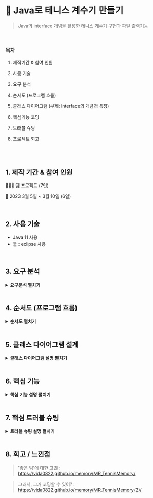 # :pushpin: Java로 테니스 계수기 만들기 

> Java의 interface 개념을 활용한 테니스 계수기 구현과 파일 출력기능  

</br> 

### 목차

1. 제작기간 & 참여 인원  <br>

2. 사용 기술  <br>

3. 요구 분석    <br>

4. 순서도 (프로그램 흐름)  <br>

5. 클래스 다이어그램 (부제: Interface의 개념과 특징)  <br>

6. 핵심기능 코딩 <br>

7. 트러블 슈팅  <br>

8. 프로젝트 회고 <br>

</br></br>

## 1. 제작 기간 & 참여 인원 

👩‍👧‍👧 팀 프로젝트 (7인)<br>

📆 2023 3월 5일 ~ 3월 10일 (6일)  <br>

</br>

## 2. 사용 기술  

- Java 11 사용  <br>
- 툴 : eclipse 사용   <br>

</br>

## 3. 요구 분석 

<details>
<summary><b> 요구분석 펼치기</b></summary>
<div markdown="1">

① 두 선수 중 득점한 선수의 게임 포인트를 증가시킨다. 득점할 때마다 득점 포인트는 0→15→30→40 순으로 표현한다.  <br>
② 게임 점수가 40인 선수가 포인트를 획득하면 그 게임을 승리한다. 단, 두 선수가 모두 40점인 경우는 듀스가 된다. 듀스가 된 후에는 상대방보다 두 포인트를 더 획득한 선수가 그 게임을 승리한다.  <br>
③ 상대방보다 2게임 이상 차이를 두고 6게임 이상을 먼저 획득한 선수가 그 세트를 승리한다.   <br>
④ 경기 세트 수의 반 이상을 먼저 승리한 선수가 최종 승자이다.  <br> <br>

👏 정리하면,  <br>
포인트 > 게임 > 세트 > 매치 (게임종료)   <br>

1. 포인트  <br>
   0(0점) > 15(1점) > 30(2점) > 40(3점)  <br>
   => 40점(3점)인 선수가 한번더 득점시 (4포인트 획득 시) 1게임 획득   <br>

 ✔  듀스 : 40:40 > 어드벤티지룰 : 두포인트 더 획득시 한게임 획득   <br>

2. 게임<br>
   6 게임 승리시 한세트 획득  <br>

✔ 듀스 : 5:5 > 어드벤티지룰 : 두 게임 연속으로 이겨야 한 세트 획득   <br>
✔ 테이브레이크 : 6:6이 되면 2 게임을 더 얻는 방식 (고려 X)  <br>

3. 세트 

✔ 여성 단식/ 복식 / 혼합복식 : 3세트 => 2세트 획득시 매치(승리)  <br>

✔ 남성 단식/ 복식 : 5세트 => 3세트 획득시 매치(승리) <br><br>

</div>
</details>

</br>
  

## 4. 순서도 (프로그램 흐름) 

<details>
<summary><b> 순서도 펼치기</b></summary>
<div markdown="1">


​	&nbsp;&nbsp;&nbsp;&nbsp;이 서비스의 핵심 기능은 포인트를 획득해 전체적인 경기 점수에 반영하는 계수기 기능과 현재 게임 스코어를 출력하는 점수판 기능이다. 사용자는 경기수와 경기자를 설정하고 실행을 하면 반복적으로 승자를 도출하며 테니스 경기를 자동으로 실행하고 경기 종료시 파일에 그 결과를 출력한다. <br><br>
	&nbsp;&nbsp;&nbsp;&nbsp;이 단순한 기능의 흐름을 보면, 서비스가 어떻게 동작하는지 알 수 있다.
	

![프로그램 순서도](https://github.com/Vida0822/TennisCounter_Java-Interface-Project/assets/132312673/ca69b4e2-d887-4b01-980f-35fa1cdda3e5)

</div>
</details>

</br>

## 5. 클래스 다이어그램 설계

<details>
<summary><b>클래스 다이어그램 설명 펼치기</b></summary>
<div markdown="1">

### 5.1. Interface 개념 및 특징

​	&nbsp;&nbsp;&nbsp;&nbsp;**인터페이스(interface)** 는 추상 클래스(미완성 설계도)와 유사하지만 일반 메서드도 포함할 수 있는 다른 일반 추상 클래스와 달리 **오로지 추상 메서드와 상수**로만 이루어진다 (※ jdk 1.8 버전부턴 'default method' 형태로 포함 가능). 즉 해당 interface 안에는 오로지 **메서드의 선언부만** 작성된다.

​	&nbsp;&nbsp;&nbsp;&nbsp;이러한 인터페이스의 특징은 다음과 같다.

1. **다형성** : 조상 타입, 즉 인터페이스 타입 참조변수로 구현된 **자손 인스턴스를 대입**하여 사용할 수 있다. 

2. **강제성**: 자손 클래스은 해당 기능에 필수적인 메서드를 **강제로 오버라이딩** 하게한다. 

3. **has-a**: 다중 상속, 즉 하나의 조상클래스만 가질 수 있는 것과 달리 **여러개의 interface를 implement** 할 수 있다.

   

​	&nbsp;&nbsp;&nbsp;&nbsp;interface의 특징을 고려해, 우리의 **인터페이스의 활용방안**은 다음 두가지였다.

1. **기본 설계도**로서의 interface 
2. **협업(분담)을 용이**하게 하는 interface 

</br>

### 5.2. 클래스 다이어그램 

##### 2023-03

![클래스 다이어그램(팀)](https://github.com/Vida0822/TennisCounter_Java-Interface-Project/assets/132312673/a577be0c-b065-45c3-9f97-6867740cc92e)



​	&nbsp;&nbsp;&nbsp;&nbsp;*"인터페이스는 **기본 설계도**이다."*

​	&nbsp;&nbsp;&nbsp;&nbsp;세상엔 **수많은 경기 종목**이 있고 각 규칙을 하나의 클래스에서 다 고려할 순 없다. 따라서 계수기라면 포함해야할 기본적인 기능인 **득점 처리** 기능과 **점수 출력**기능을 반드시 구현하도록, 즉 **최소한의 메서드**를 Interface에 선언하고 이를 자손 클래스에서 상속받아 **각 경기 종목에 맞춰 알아서 구현**하게끔 하는 **기본 설계도**로서 기능하게 한다. 

​	&nbsp;&nbsp;&nbsp;&nbsp;따라서 우린 '계수기' 기본 설계도로 **인터페이스 I**를 선언하고 이를 상속받은 테니스 계수기인 클래스 **ScoreCounter**는 해당 두 메서드를 **테니스 규칙을 반영하여 오버라이딩**한다. 이렇게 구현한 ScoreCounter를 실제 경기(main함수)가 실행되는 **TennisMain**에서 객체로 생성해 사용하게끔 구조를 설정했다.      



</div>
</details>

</br>



## 6. 핵심 기능

<details>
<summary><b>핵심 기능 설명 펼치기</b></summary>
<div markdown="1">



### 6.1. 전체 흐름

![핵심기능](https://github.com/Vida0822/TennisCounter_Java-Interface-Project/assets/132312673/76f2e20b-0c59-4eeb-914e-828974d0aaac)

* **TennisMain** (Class) : 테니스 경기수 , 경기할 플레이어 등 경기를 세팅해 해당 정보로 계수기 객체를 생성하고 반복문으로 득점자를 도출해 생성해준 계수기 객체에 반영하는 실제 경기 실행 클래스 <br>
* **ScoreCounter** (Class): 테니스의 전반적인 규칙을 반영한 클래스. 크게 점수를 계산하는 계수기 기능과 점수를 출력하는 점수판 기능으로 이루어져 있다. <br>
* **WriteResult** (Class) : 최종적인 경기결과를 파일에 출력해주는 출력기능 클래스 <br>

</br>

### 6.2. 게임 세팅 및 진행 



![TennisMain](https://github.com/Vida0822/TennisCounter_Java-Interface-Project/assets/132312673/c1eac4bc-5e04-463a-b47c-f44d5680cfed)



- **게임 세팅** :pushpin: [코드 확인](https://github.com/Vida0822/TennisCounter_Java-Interface-Project/blob/18b9b1124a69f585853726515a4a88d02aeb7b3b/tennis/src/tennis/TennisMain.java#L30-L64)

  - 실행할 경기가 남자경기, 여자경기인지 입력받는다. 남자경기는 5세트, 여자경기는 3세트로 세트수가 설정된다.   
  - 각 플레이어의 이름을 입력받은 후 세팅정보를 바탕으로 계수기 객체를 생성한다.

- **게임 진행** :pushpin: [코드 확인](https://github.com/Vida0822/TennisCounter_Java-Interface-Project/blob/08c639b660efbea0407afeea07b35e378ce73ed1/tennis/src/tennis/TennisMain.java#L66-L75)

  - 1 또는 2로 랜덤하게 득점자를 도출하고, 생성한 계수기 객체에서 포인트를 올리는 pointWinner(), 득점 처리하는  scoreBoard(), 반영된 점수를 출력하는 dispScoreBoard()를 호출한다.
  - 해당 과정을 경기가 끝날때까지 while문으로 반복한다. 
  
</br>  

### 6.3. 계수기 기능 

![scoreBoard](https://github.com/Vida0822/TennisCounter_Java-Interface-Project/assets/132312673/7410cb17-8dad-4a06-8fbb-d95e875b0611)

- **득점 처리** :pushpin: [코드 확인](https://github.com/Vida0822/TennisCounter_Java-Interface-Project/blob/2fb77b76e96d4afbde8e7204d4b52e4e98ddcbdb/tennis/src/tennis/ScoreCounter.java#L57-L82)

  - 득점자의 포인트를 올리고 이를 생성한 계수기 객체의 멤버변수(각 선수 포인트, 게임, 세트수)에 경기 규칙에 따라 반영한다. 

  - 포인트 4점 획득시 1게임을, 6게임 획득시 1 Set를 획득한 것으로 필드를 초기화며 게임, 세트 획득시 포인트 및 게임 필드를 리셋한다. 

  - 설정된 세트수의 과반수 이상 획득 시 경기를 종료하고 승자를 결정한다. 

    

- **듀스 게임** :pushpin: [코드 확인](https://github.com/Vida0822/TennisCounter_Java-Interface-Project/blob/2fb77b76e96d4afbde8e7204d4b52e4e98ddcbdb/tennis/src/tennis/ScoreCounter.java#L85-L136)

  - 한 플레이어가 포인트 4점 획득했는데 1점차면 포인트 듀스가, 6게임 획득했는데 1 게임차면 게임 듀스가 발생한다.

  - 그 즉시 별개의 듀스 포인트 필드와 while문을 사용해 듀스게임을 실행한다. 
  
 </br>   
  

### 6.4. 점수판 기능 - dispScoreBoard() 

![dispScoreBoard](https://github.com/Vida0822/TennisCounter_Java-Interface-Project/assets/132312673/5f83dcb4-2c7b-4d38-894b-7446e2d8dae0)

- **경기현황 출력** :pushpin: [코드 확인](https://github.com/Vida0822/TennisCounter_Java-Interface-Project/blob/2fb77b76e96d4afbde8e7204d4b52e4e98ddcbdb/tennis/src/tennis/ScoreCounter.java#L156-L171)

  - 현재 점수 현황, 즉 두 선수의 포인트, 게임, 세트 획득 현황을 나타내는 점수판을 함수 호출시 출력한다.
    

- **승자정보 출력** :pushpin: [코드 확인](https://github.com/Vida0822/TennisCounter_Java-Interface-Project/blob/7f093b13a61377db0f12217858f593e3fa904756/tennis/src/tennis/ScoreCounter.java#L173-L184)

  - winner 필드가 null이 아니게 될 때 경기 종료 멘트와 함께 승자 정보를 출력한다. 

  - 파일에 출력할 최종결과 텍스트를 작성한다. 이때 formating의 편의를 위해 여러 list 변수로 텍스트를 받아둔다.
    
  - 이렇게 작성한 텍스트를 파일 입출력을 수행하는 WriteResult 객체의 생성자를 통해 넣어준다. 

  

</br>  


### 6.5. 최종결과 저장- writeTennisResult() 

![WriteResult](https://github.com/Vida0822/TennisCounter_Java-Interface-Project/assets/132312673/afff5816-583e-42a8-a0c0-78b6d1a3e945)

- **파일 출력** :pushpin: [코드 확인](https://github.com/Vida0822/TennisCounter_Java-Interface-Project/blob/2fb77b76e96d4afbde8e7204d4b52e4e98ddcbdb/tennis/src/tennis/WriteResult.java#L7)

  - FileOutputStream을 통해 출력할 file을 지정한다
  - ObjectOutputStream의 writeUTF() 를 통해 tennisResult.txt에 실제로 출력한다. 

</div>
</details>

</br>

## 7. 핵심 트러블 슈팅

<details>
<summary><b>트러블 슈팅 설명 펼치기</b></summary>
<div markdown="1">


### 7.1. 인터페이스 참조변수 활용

![인터페이스 손필기](https://github.com/Vida0822/TennisCounter_Java-Interface-Project/assets/132312673/961a7dc0-7ab6-48f7-87ad-3e47dbc6e300)

​	

​	&nbsp;&nbsp;&nbsp;&nbsp;메서드 선언부(*Interface I*) 구현부(*Class B*)  사용부(*Class A*) 실행부(*Main*)로 클래스를 나누었다. 이 구조의 목적은 객체지향언어의 **다형성**을 활용해 부모 클래스가 완성되어야 자손 클래스가 구현가능한 상속구조의 단점을 해결해 분업의 효율성을 높이고자 함에있다.  

​	&nbsp;&nbsp;&nbsp;&nbsp;Class A에 interface 참조변수를 통해 **빈 껍데기 뿐인 메서드**를 만들어 로직을 구현하고, 다른 팀원들은 해당 interface를 상속받은 클래스B에서 **메서드의 몸체**를 구현한다. 각자 개발을 마친 후 프로그램 실행시 Class A를 객체로 생성하고 Class A 메서드의 매개변수인 interface의 참조변수, 즉 조상 참조변수에 인터페이스를 상속받은 Class B를 객체로 생성해 자손 인스턴스를 **동적으로 주입**한다. 

​	&nbsp;&nbsp;&nbsp;&nbsp;위 구조를 우리 프로젝트에 반영하면 아래와 같다. 
</br>


![초기 클래스다이어그램](https://github.com/Vida0822/TennisCounter_Java-Interface-Project/assets/132312673/1b6384a0-cc8b-4a7b-a697-1b18fb68b6bc)



​	&nbsp;&nbsp;&nbsp;&nbsp;득점시 포인트를 올리는 pointWinner(int p)와 게임현황을 출력하는 dispScoreBoard() 두 메서드를 인터페이스 I에 선언한다. 메서드를 **구현하는 ScoreCount** 클래스와, 테니스 규칙을 반영해 **득점처리**하는 계수기, **ScoreBoard** 클래스를 작성한다. **게임이 실행**되는 TennisMain에선 경기정보를 입력받아 계수기, **ScoreBoard를 객체로 생성**하면서 게임을 세팅한다. 이후 득점자를 랜덤으로 도출하고 **인터페이스 I를 매개변수**로 갖는 pointWinner(I i), dispScoreBoard(I i) 매개변수에 **ScoreCount를 넣어 호출**하며 득점처리 및 점수출력을 실행한다. 이 과정을 게임이 끝날때까지 while문으로 반복한다. 

​	&nbsp;&nbsp;&nbsp;&nbsp;게임을 세팅, 진행하는 TennisMain에 2명, 메서드 구현부에 2명, 계수기 로직 구현에 3명으로 개발 파트를 나누었다. 인터페이스에 **메서드의 기능과 리턴타입을 명확히 선언**해 놓으니 실제로 구현이 안되었더라도 **계수기 로직 개발을 동시에 진행**할 수 있었다.

<br>

*Problem*

​	 &nbsp;&nbsp;&nbsp;&nbsp;문제는 메서드의 리턴값만으로 테니스 득점로직을 계수기 클래스(ScoreBoard)에 구현해야하는데, 포인트 점수를 다루는 메서드 구현부(ScoreCounter)와 포인트 점수, 게임, 세트 모두를 처리하는 계수기(ScoreBoard)간 **멤버변수가 중복선언** 되는 등 **기능 구분이 명확하지 않았다**. 

​	&nbsp;&nbsp;&nbsp;&nbsp;또한 **객체의 주입(DI)** 에 대한 이해부족으로 **인터페이스 참조변수**를 잘 활용하지 못해, 실행부(ScoreBoard)에서 인터페이스 참조변수로 메서드를 새롭게 선언하거나 메인 함수의 게임세팅과 연결지어 줄 때 어려움이 있었다. 즉 코딩경험 부족에 의한 기술적 한계로 **클래스간의 기능 연계**가 원활이 이루어지지 못했다. 

</br>

*Solution*

​	&nbsp;&nbsp;&nbsp;&nbsp;개발 시간이 촉박했던 시점이라 **메서드 사용클래스(ScoreBoard)를 없애고**  ScoreCounter 클래스에서 테니스 규칙을 반영하며 메서드를 구현하는 방향으로 설계를 수정했다. 실제 main함수에선 구현부인 **ScoreCounter에서 직접 메서드를 호출**하도록 했다.

​	&nbsp;&nbsp;&nbsp;&nbsp;이렇게 하니 구현자체는 편해졌지만 ScoreCounter에 계수기 로직(테니스 규칙)과 득점 처리, 출력 등 여러 기능이 섞여 객체 지향의 장점인 **모듈화**가 잘 이루어지지 않고 **코드의 가독성**이 떨어졌다. 시간적 여유가 있었다면  클래스간 기능 구분을 더 명확히 하고 그 주입, 연계관계를 통해 객체지향의 장점을 최대한 살린 체계적인 프로그램을 만들 수 있었을 것 같아 팀원들과 나도 많이 아쉬웠다. 

</br>

### 7.2. 테니스 규칙에 맞는 포인트 출력

- 계수기 메서드, 즉 scoreBoard() 함수를 구현할 때 계산의 편의 및 게임, 세트수 계산과의 로직 일치를 위해 포인트 점수를 0,1,2,3 점으로 두어 득점처리 했다. 

<details>
<summary><b>기존 코드</b></summary>
<div markdown="1">

```java
	public void pointWinner(int p) { // pointWinner 오버라이딩
		if (p == 1) {
			player1Point++;
		} else
			player2Point++;
	}

	public void scoreBoard() { // 계수기 메서드
	
		if (player1Point == 4) { //player1이 4포인트를 이겼을때
			player1Game++;
			pointReset();
		}
		if (player2Point == 4) { //player2이 4포인트를 이겼을때
			player2Game++;
			pointReset();
		}
        /* 코딩 생략 */ 
    }
```

</div>
</details>

</br>



*Problem*

- 하지만 점수판 메서드, dispScoreBoard()를 구현할 때 포인트 점수를 출력할땐 테니스 경기 규칙에 따라 0,15,30,40 점으로 출력을 해야했는데, 이 점수들은 서로 불규칙하여 득점시 고정값으로 올리는 것이 불가능했다.  
</br>

*Solution*

- 1점씩 올리는 포인트 득점처리 방식은 그대로 두되,  0,1,2,3 점으로 두었던 포인트 점수를 출력할때 테니스 경기 규칙에 맞춰 변환시킨다. 
- 점수판 메서드에서 0,15, 30, 45를 포인트 점수 배열 playerPoints로 만들고, 0,1,2,3을 배열의 index로 매칭 시켜 출력형식을 바꾸어준다.
- 이 때 듀스게임까지 가게될 경우 포인트가 4를 넘을 수 있기 때문에 ( 5점,6점 => 15점. 30점 ), 단순히 값이 0,1,2,3인 것이 아닌 아닌 값의 4로 나눈 나머지를 index로 활용했다.
- 이렇게 하니 득점처리는 그대로 로직을 유지해 계산을 편하게 할 수 있고 출력하기 전에만 형식을 일치시켜 바꿔주면되어 편리했다

<details>
<summary><b>개선된 코드</b></summary>
<div markdown="1">
	
```java
int[] player1Points = { 0, 15, 30, 40 }; //포인트 점수
int[] player2Points = { 0, 15, 30, 40 };
int printplayer1Point 
		= player1Points[player1Point % 4];
int printplayer2Point 
		= player2Points[player2Point % 4];
```

</div>
</details>

</br>


</div>
</details>

</br>

## 8. 회고 / 느낀점

> '좋은 팀'에 대한 고민 : https://vida0822.github.io/memory/MR_TennisMemory/		</br> 
 
> 그래서, 그거 코딩할 수 있어? : https://vida0822.github.io/memory/MR_TennisMemory(2)/
